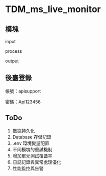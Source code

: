 # TDM_ms_live_monitor

## 模塊

input

process

output

## 後臺登錄

帳號：apisupport

密碼：Api123456

## ToDo

1. 數據持久化
2. Database 存儲記錄
3. .env 環境變量配置
4. 不同模塊的重試機制 
5. 增加單元測試覆蓋率 
6. 日誌記錄與異常處理優化
7. 性能監控與告警  

